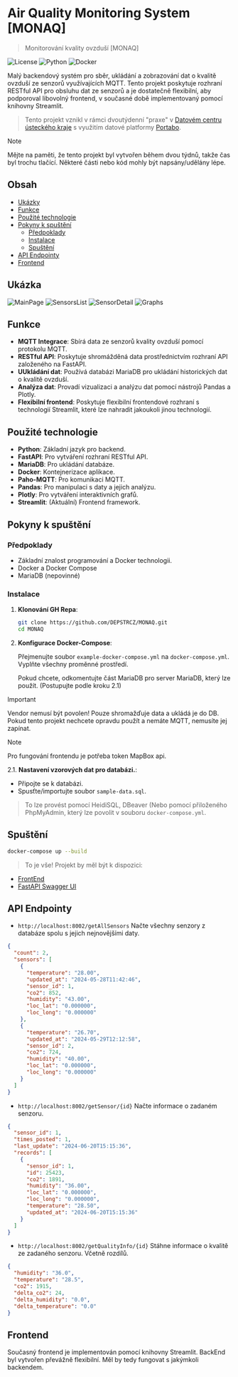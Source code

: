 # Air Quality Monitoring System [MONAQ]
> Monitorování kvality ovzduší [MONAQ]

![License](https://img.shields.io/badge/license-MIT-blue.svg)
![Python](https://img.shields.io/badge/python-3.12%2B-brightgreen.svg)
![Docker](https://img.shields.io/badge/docker-ready-blue)

Malý backendový systém pro sběr, ukládání a zobrazování dat o kvalitě ovzduší ze senzorů využívajících MQTT. Tento projekt poskytuje rozhraní RESTful API pro obsluhu dat ze senzorů a je dostatečně flexibilní, aby podporoval libovolný frontend, v současné době implementovaný pomocí knihovny Streamlit.

> Tento projekt vznikl v rámci dvoutýdenní "praxe" v [Datovém centru ústeckého kraje](https://dcuk.cz/) s využitím datové platformy [Portabo](https://www.portabo.org/).

> [!NOTE]
> Mějte na paměti, že tento projekt byl vytvořen během dvou týdnů, takže čas byl trochu tlačící. Některé části nebo kód mohly být napsány/udělány lépe.

## Obsah

- [Ukázky](#ukázka)
- [Funkce](#funkce)
- [Použité technologie](#použité-technologie)
- [Pokyny k spuštění](#pokyny-k-spuštění)
  - [Předpoklady](#předpoklady)
  - [Instalace](#instalace)
  - [Spuštění](#spuštění)
- [API Endpointy](#api-endpointy)
- [Frontend](#frontend)

## Ukázka
![MainPage](https://github.com/DEPSTRCZ/MONAQ/assets/77269898/2b8d9c0a-733b-4802-bdc7-c686d554744c)
![SensorsList](https://github.com/DEPSTRCZ/MONAQ/assets/77269898/c5a1d50f-4e37-4140-8b8f-c0c5ec24a4d3)
![SensorDetail](https://github.com/DEPSTRCZ/MONAQ/assets/77269898/e9cbf55a-cd00-43e9-a09f-bb73776851a1)
![Graphs](https://github.com/DEPSTRCZ/MONAQ/assets/77269898/1e3e591f-92ed-49e5-b18b-2196becf5ac0)


## Funkce

- **MQTT Integrace**: Sbírá data ze senzorů kvality ovzduší pomocí protokolu MQTT.
- **RESTful API**: Poskytuje shromážděná data prostřednictvím rozhraní API založeného na FastAPI.
- **UUkládání dat**: Používá databázi MariaDB pro ukládání historických dat o kvalitě ovzduší.
- **Analýza dat**: Provadí vizualizaci a analýzu dat pomocí nástrojů Pandas a Plotly.
- **Flexibilní frontend**: Poskytuje flexibilní frontendové rozhraní s technologií Streamlit, které lze nahradit jakoukoli jinou technologií.

## Použité technologie

- **Python**: Základní jazyk pro backend.
- **FastAPI**: Pro vytváření rozhraní RESTful API.
- **MariaDB**: Pro ukládání databáze.
- **Docker**: Kontejnerizace aplikace.
- **Paho-MQTT**: Pro komunikaci MQTT.
- **Pandas**: Pro manipulaci s daty a jejich analýzu.
- **Plotly**: Pro vytváření interaktivních grafů.
- **Streamlit**: (Aktuální) Frontend framework.

## Pokyny k spuštění

### Předpoklady

- Základní znalost programování a Docker technologii.
- Docker a Docker Compose
- MariaDB (nepovinné)

### Instalace
1. **Klonování GH Repa**:

   ```bash
   git clone https://github.com/DEPSTRCZ/MONAQ.git
   cd MONAQ
   ```

2. **Konfigurace Docker-Compose**:

   Přejmenujte soubor `example-docker-compose.yml` na `docker-compose.yml`.
   Vyplňte všechny proměnné prostředí.

   Pokud chcete, odkomentujte část MariaDB pro server MariaDB, který lze použít. (Postupujte podle kroku 2.1)

  > [!IMPORTANT]
  > Vendor nemusí být povolen! Pouze shromažďuje data a ukládá je do DB. Pokud tento projekt nechcete opravdu použít a nemáte MQTT, nemusíte jej zapínat.

  > [!NOTE]
  > Pro fungování frontendu je potřeba token MapBox api.

2.1. **Nastavení vzorových dat pro databázi.**:
  - Připojte se k databázi.
  - Spusťte/importujte soubor `sample-data.sql`.
  > To lze provést pomocí HeidiSQL, DBeaver (Nebo pomocí přiloženého PhpMyAdmin, který lze povolit v souboru `docker-compose.yml`.

## Spuštění
```bash
docker-compose up --build
```

> To je vše! Projekt by měl být k dispozici:
- [FrontEnd](http://localhost)
- [FastAPI Swagger UI](https://localhost:8002/docs)

## API Endpointy
- `http://localhost:8002/getAllSensors` Načte všechny senzory z databáze spolu s jejich nejnovějšími daty.
```json
{
  "count": 2,
  "sensors": [
    {
      "temperature": "28.00",
      "updated_at": "2024-05-28T11:42:46",
      "sensor_id": 1,
      "co2": 852,
      "humidity": "43.00",
      "loc_lat": "0.000000",
      "loc_long": "0.000000"
    },
    {
      "temperature": "26.70",
      "updated_at": "2024-05-29T12:12:58",
      "sensor_id": 2,
      "co2": 724,
      "humidity": "40.00",
      "loc_lat": "0.000000",
      "loc_long": "0.000000"
    }
  ]
}
```

- `http://localhost:8002/getSensor/{id}` Načte informace o zadaném senzoru.
```json
{
  "sensor_id": 1,
  "times_posted": 1,
  "last_update": "2024-06-20T15:15:36",
  "records": [
    {
      "sensor_id": 1,
      "id": 25423,
      "co2": 1891,
      "humidity": "36.00",
      "loc_lat": "0.000000",
      "loc_long": "0.000000",
      "temperature": "28.50",
      "updated_at": "2024-06-20T15:15:36"
    }
  ]
}
```

- `http://localhost:8002/getQualityInfo/{id}` Stáhne informace o kvalitě ze zadaného senzoru. Včetně rozdílů.
```json
{
  "humidity": "36.0",
  "temperature": "28.5",
  "co2": 1915,
  "delta_co2": 24,
  "delta_humidity": "0.0",
  "delta_temperature": "0.0"
}
```

## Frontend

Současný frontend je implementován pomocí knihovny Streamlit.
BackEnd byl vytvořen převážně flexibilní. Měl by tedy fungovat s jakýmkoli backendem.
